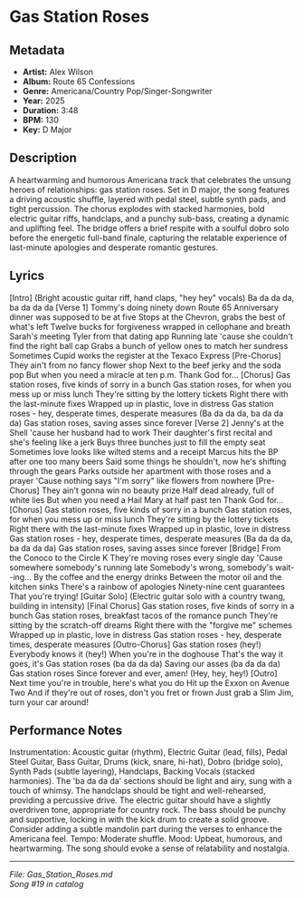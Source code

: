 # Gas Station Roses

## Metadata
- **Artist:** Alex Wilson
- **Album:** Route 65 Confessions
- **Genre:** Americana/Country Pop/Singer-Songwriter
- **Year:** 2025
- **Duration:** 3:48
- **BPM:** 130
- **Key:** D Major

## Description
A heartwarming and humorous Americana track that celebrates the unsung heroes of relationships: gas station roses. Set in D major, the song features a driving acoustic shuffle, layered with pedal steel, subtle synth pads, and tight percussion. The chorus explodes with stacked harmonies, bold electric guitar riffs, handclaps, and a punchy sub-bass, creating a dynamic and uplifting feel. The bridge offers a brief respite with a soulful dobro solo before the energetic full-band finale, capturing the relatable experience of last-minute apologies and desperate romantic gestures.

## Lyrics

[Intro]
(Bright acoustic guitar riff, hand claps, "hey hey" vocals)
Ba da da da, ba da da da
[Verse 1]
Tommy's doing ninety down Route 65
Anniversary dinner was supposed to be at five
Stops at the Chevron, grabs the best of what's left
Twelve bucks for forgiveness wrapped in cellophane and breath
Sarah's meeting Tyler from that dating app
Running late 'cause she couldn't find the right ball cap
Grabs a bunch of yellow ones to match her sundress
Sometimes Cupid works the register at the Texaco Express
[Pre-Chorus]
They ain't from no fancy flower shop
Next to the beef jerky and the soda pop
But when you need a miracle at ten p.m.
Thank God for...
[Chorus]
Gas station roses, five kinds of sorry in a bunch
Gas station roses, for when you mess up or miss lunch
They're sitting by the lottery tickets
Right there with the last-minute fixes
Wrapped up in plastic, love in distress
Gas station roses - hey, desperate times, desperate measures
(Ba da da da, ba da da da)
Gas station roses, saving asses since forever
[Verse 2]
Jenny's at the Shell 'cause her husband had to work
Their daughter's first recital and she's feeling like a jerk
Buys three bunches just to fill the empty seat
Sometimes love looks like wilted stems and a receipt
Marcus hits the BP after one too many beers
Said some things he shouldn't, now he's shifting through the gears
Parks outside her apartment with those roses and a prayer
'Cause nothing says "I'm sorry" like flowers from nowhere
[Pre-Chorus]
They ain't gonna win no beauty prize
Half dead already, full of white lies
But when you need a Hail Mary at half past ten
Thank God for...
[Chorus]
Gas station roses, five kinds of sorry in a bunch
Gas station roses, for when you mess up or miss lunch
They're sitting by the lottery tickets
Right there with the last-minute fixes
Wrapped up in plastic, love in distress
Gas station roses - hey, desperate times, desperate measures
(Ba da da da, ba da da da)
Gas station roses, saving asses since forever
[Bridge]
From the Conoco to the Circle K
They're moving roses every single day
'Cause somewhere somebody's running late
Somebody's wrong, somebody's wait--ing...
By the coffee and the energy drinks
Between the motor oil and the kitchen sinks
There's a rainbow of apologies
Ninety-nine cent guarantees
That you're trying!
[Guitar Solo]
(Electric guitar solo with a country twang, building in intensity)
[Final Chorus]
Gas station roses, five kinds of sorry in a bunch
Gas station roses, breakfast tacos of the romance punch
They're sitting by the scratch-off dreams
Right there with the "forgive me" schemes
Wrapped up in plastic, love in distress
Gas station roses - hey, desperate times, desperate measures
[Outro-Chorus]
Gas station roses (hey!)
Everybody knows it (hey!)
When you're in the doghouse
That's the way it goes, it's
Gas station roses (ba da da da)
Saving our asses (ba da da da)
Gas station roses
Since forever and ever, amen!
(Hey, hey, hey!)
[Outro]
Next time you're in trouble, here's what you do
Hit up the Exxon on Avenue Two
And if they're out of roses, don't you fret or frown
Just grab a Slim Jim, turn your car around!

## Performance Notes

Instrumentation: Acoustic guitar (rhythm), Electric Guitar (lead, fills), Pedal Steel Guitar, Bass Guitar, Drums (kick, snare, hi-hat), Dobro (bridge solo), Synth Pads (subtle layering), Handclaps, Backing Vocals (stacked harmonies). The 'ba da da da' sections should be light and airy, sung with a touch of whimsy. The handclaps should be tight and well-rehearsed, providing a percussive drive. The electric guitar should have a slightly overdriven tone, appropriate for country rock. The bass should be punchy and supportive, locking in with the kick drum to create a solid groove. Consider adding a subtle mandolin part during the verses to enhance the Americana feel. Tempo: Moderate shuffle. Mood: Upbeat, humorous, and heartwarming. The song should evoke a sense of relatability and nostalgia.

---
*File: Gas_Station_Roses.md*  
*Song #19 in catalog*
